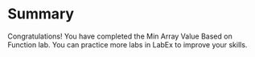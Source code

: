 # Summary

Congratulations! You have completed the Min Array Value Based on Function lab. You can practice more labs in LabEx to improve your skills.
